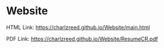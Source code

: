 # Website

HTML Link: https://charlzreed.github.io/Website/main.html

PDF Link:  https://charlzreed.github.io/Website/ResumeCR.pdf

